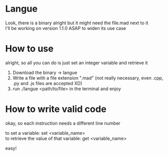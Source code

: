 # Langue

Look, there is a binary alright but it might need the file.mad next to it <br />
I'll be working on version 1.1.0 ASAP to widen its use case

# How to use
alright, so all you can do is just set an integer variable and retrieve it

1. Download the binary -> langue<br />
2. Write a file with a file extension ".mad" (not really necessary, even .cpp, .py and .js files are accepted XD)
3. run ./langue <path/to/file> in the terminal and enjoy

# How to write valid code
okay, so each instruction needs a different line number

to set a variable: set <variable_name> <value> <br />
to retrieve the value of that variable: get <variable_name>

easy!
